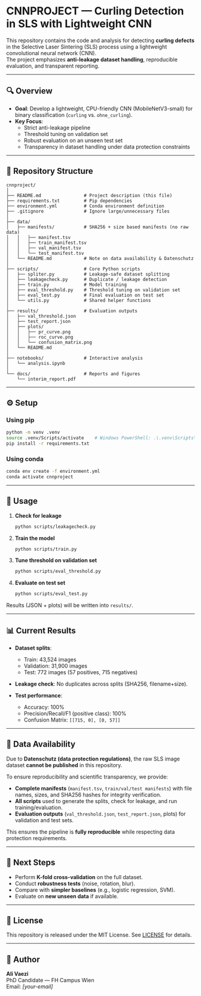 # CNNPROJECT — Curling Detection in SLS with Lightweight CNN

This repository contains the code and analysis for detecting **curling defects** in the Selective Laser Sintering (SLS) process using a lightweight convolutional neural network (CNN).  
The project emphasizes **anti-leakage dataset handling**, reproducible evaluation, and transparent reporting.

---

## 🔍 Overview

- **Goal**: Develop a lightweight, CPU-friendly CNN (MobileNetV3-small) for binary classification (`curling` vs. `ohne_curling`).  
- **Key Focus**:  
  - Strict anti-leakage pipeline  
  - Threshold tuning on validation set  
  - Robust evaluation on an unseen test set  
  - Transparency in dataset handling under data protection constraints  

---

## 📂 Repository Structure

```
cnnproject/
│
├── README.md                # Project description (this file)
├── requirements.txt         # Pip dependencies
├── environment.yml          # Conda environment definition
├── .gitignore               # Ignore large/unnecessary files
│
├── data/
│   ├── manifests/           # SHA256 + size based manifests (no raw data)
│   │   ├── manifest.tsv
│   │   ├── train_manifest.tsv
│   │   ├── val_manifest.tsv
│   │   └── test_manifest.tsv
│   └── README.md            # Note on data availability & Datenschutz
│
├── scripts/                 # Core Python scripts
│   ├── spliter.py           # Leakage-safe dataset splitting
│   ├── leakagecheck.py      # Duplicate / leakage detection
│   ├── train.py             # Model training
│   ├── eval_threshold.py    # Threshold tuning on validation set
│   ├── eval_test.py         # Final evaluation on test set
│   └── utils.py             # Shared helper functions
│
├── results/                 # Evaluation outputs
│   ├── val_threshold.json
│   ├── test_report.json
│   ├── plots/
│   │   ├── pr_curve.png
│   │   ├── roc_curve.png
│   │   └── confusion_matrix.png
│   └── README.md
│
├── notebooks/               # Interactive analysis
│   └── analysis.ipynb
│
└── docs/                    # Reports and figures
    └── interim_report.pdf
```

---

## ⚙️ Setup

### Using pip
```bash
python -m venv .venv
source .venv/Scripts/activate    # Windows PowerShell: .\.venv\Scripts\Activate.ps1
pip install -r requirements.txt
```

### Using conda
```bash
conda env create -f environment.yml
conda activate cnnproject
```

---

## 🚀 Usage

1. **Check for leakage**  
   ```bash
   python scripts/leakagecheck.py
   ```

2. **Train the model**  
   ```bash
   python scripts/train.py
   ```

3. **Tune threshold on validation set**  
   ```bash
   python scripts/eval_threshold.py
   ```

4. **Evaluate on test set**  
   ```bash
   python scripts/eval_test.py
   ```

Results (JSON + plots) will be written into `results/`.

---

## 📊 Current Results

- **Dataset splits**:  
  - Train: 43,524 images  
  - Validation: 31,900 images  
  - Test: 772 images (57 positives, 715 negatives)

- **Leakage check**: No duplicates across splits (SHA256, filename+size).  
- **Test performance**:  
  - Accuracy: 100%  
  - Precision/Recall/F1 (positive class): 100%  
  - Confusion Matrix: `[[715, 0], [0, 57]]`

---

## 📁 Data Availability

Due to **Datenschutz (data protection regulations)**, the raw SLS image dataset **cannot be published** in this repository.  

To ensure reproducibility and scientific transparency, we provide:
- **Complete manifests** (`manifest.tsv`, `train/val/test manifests`) with file names, sizes, and SHA256 hashes for integrity verification.  
- **All scripts** used to generate the splits, check for leakage, and run training/evaluation.  
- **Evaluation outputs** (`val_threshold.json`, `test_report.json`, plots) for validation and test sets.  

This ensures the pipeline is **fully reproducible** while respecting data protection requirements.

---

## 📌 Next Steps

- Perform **K-fold cross-validation** on the full dataset.  
- Conduct **robustness tests** (noise, rotation, blur).  
- Compare with **simpler baselines** (e.g., logistic regression, SVM).  
- Evaluate on **new unseen data** if available.

---

## 📜 License

This repository is released under the MIT License. See [LICENSE](LICENSE) for details.

---

## 👤 Author

**Ali Vaezi**  
PhD Candidate — FH Campus Wien  
Email: *[your-email]*  
